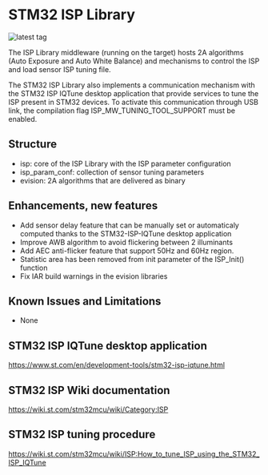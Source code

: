 # STM32 ISP Library

![latest tag](https://img.shields.io/github/v/tag/STMicroelectronics/stm32-mw-isp.svg)

The ISP Library middleware (running on the target) hosts 2A algorithms
(Auto Exposure and Auto White Balance) and mechanisms to control the
ISP and load sensor ISP tuning file.

The STM32 ISP Library also implements a communication mechanism with the
STM32 ISP IQTune desktop application that provide services to tune the
ISP present in STM32 devices.
To activate this communication through USB link, the compilation flag
ISP_MW_TUNING_TOOL_SUPPORT must be enabled.

## Structure
- isp: core of the ISP Library with the ISP parameter configuration
- isp_param_conf: collection of sensor tuning parameters
- evision: 2A algorithms that are delivered as binary

## Enhancements, new features
- Add sensor delay feature that can be manually set or automaticaly computed thanks to the STM32-ISP-IQTune desktop application
- Improve AWB algorithm to avoid flickering between 2 illuminants
- Add AEC anti-flicker feature that support 50Hz and 60Hz region.
- Statistic area has been removed from init parameter of the ISP_Init() function
- Fix IAR build warnings in the evision libraries

## Known Issues and Limitations
- None

## STM32 ISP IQTune desktop application
<https://www.st.com/en/development-tools/stm32-isp-iqtune.html>

## STM32 ISP Wiki documentation
<https://wiki.st.com/stm32mcu/wiki/Category:ISP>

## STM32 ISP tuning procedure
<https://wiki.st.com/stm32mcu/wiki/ISP:How_to_tune_ISP_using_the_STM32_ISP_IQTune>
